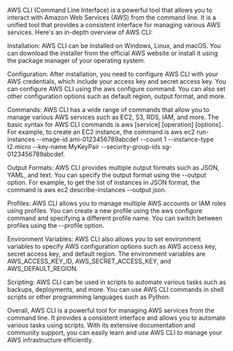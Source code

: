 AWS CLI (Command Line Interface) is a powerful tool that allows you to interact with Amazon Web Services (AWS) from the command line. It is a unified tool that provides a consistent interface for managing various AWS services. Here's an in-depth overview of AWS CLI:

Installation: AWS CLI can be installed on Windows, Linux, and macOS. You can download the installer from the official AWS website or install it using the package manager of your operating system.

Configuration: After installation, you need to configure AWS CLI with your AWS credentials, which include your access key and secret access key. You can configure AWS CLI using the aws configure command. You can also set other configuration options such as default region, output format, and more.

Commands: AWS CLI has a wide range of commands that allow you to manage various AWS services such as EC2, S3, RDS, IAM, and more. The basic syntax for AWS CLI commands is aws [service] [operation] [options]. For example, to create an EC2 instance, the command is aws ec2 run-instances --image-id ami-0123456789abcdef --count 1 --instance-type t2.micro --key-name MyKeyPair --security-group-ids sg-0123456789abcdef.

Output Formats: AWS CLI provides multiple output formats such as JSON, YAML, and text. You can specify the output format using the --output option. For example, to get the list of instances in JSON format, the command is aws ec2 describe-instances --output json.

Profiles: AWS CLI allows you to manage multiple AWS accounts or IAM roles using profiles. You can create a new profile using the aws configure command and specifying a different profile name. You can switch between profiles using the --profile option.

Environment Variables: AWS CLI also allows you to set environment variables to specify AWS configuration options such as AWS access key, secret access key, and default region. The environment variables are AWS_ACCESS_KEY_ID, AWS_SECRET_ACCESS_KEY, and AWS_DEFAULT_REGION.

Scripting: AWS CLI can be used in scripts to automate various tasks such as backups, deployments, and more. You can use AWS CLI commands in shell scripts or other programming languages such as Python.

Overall, AWS CLI is a powerful tool for managing AWS services from the command line. It provides a consistent interface and allows you to automate various tasks using scripts. With its extensive documentation and community support, you can easily learn and use AWS CLI to manage your AWS infrastructure efficiently.